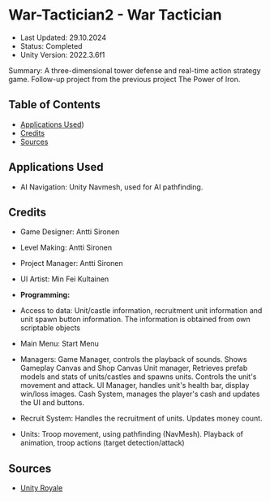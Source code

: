 # **War-Tactician2 - War Tactician**
- Last Updated: 29.10.2024
- Status: Completed
- Unity Version: 2022.3.6f1

Summary: A three-dimensional tower defense and real-time action strategy game. Follow-up project from the previous project The Power of Iron.
 
 ## Table of Contents
   - [Applications Used](#applications-used))
   - [Credits](#credits)
   - [Sources](#sources)

## Applications Used
- AI Navigation: Unity Navmesh, used for AI pathfinding.

## Credits

- Game Designer: Antti Sironen
- Level Making: Antti Sironen
- Project Manager: Antti Sironen
- UI Artist: Min Fei Kultainen

- **Programming:**
- Access to data: Unit/castle information, recruitment unit information and unit spawn button information. The information is obtained from own scriptable objects
- Main Menu: Start Menu
- Managers: 
  Game Manager, controls the playback of sounds. Shows Gameplay Canvas and Shop Canvas
  Unit manager, Retrieves prefab models and stats of units/castles and spawns units. Controls the unit's movement and attack. 
  UI Manager, handles unit's health bar, display win/loss images.
  Cash System, manages the player's cash and updates the UI and buttons.
- Recruit System: Handles the recruitment of units. Updates money count.
- Units: Troop movement, using pathfinding (NavMesh). Playback of animation, troop actions (target detection/attack)

## Sources
- [Unity Royale](https://github.com/ciro-unity/UnityRoyale-Public)